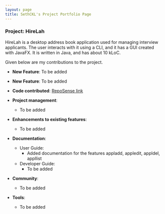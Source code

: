 ```yaml
---
layout: page
title: SethCKL's Project Portfolio Page
---
```


### Project: HireLah

HireLah is a desktop address book application used for managing interview applicants. The user interacts with it using a CLI, and it has a GUI created with JavaFX. It is written in Java, and has about 10 kLoC.

Given below are my contributions to the project.

* **New Feature**: To be added
* **New Feature**: To be added
* **Code contributed**: [RepoSense link]()

* **Project management**:
  * To be added

* **Enhancements to existing features**:
  * To be added

* **Documentation**:
  * User Guide:
    * Added documentation for the features appladd, appledit, appldel, appllist
  * Developer Guide:
    * To be added

* **Community**:
  * To be added

* **Tools**:
  * To be added
    
